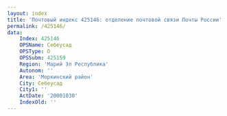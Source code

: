 ```yaml
---
layout: index
title: 'Почтовый индекс 425146: отделение почтовой связи Почты России'
permalink: /425146/
data:
    Index: 425146
    OPSName: Себеусад
    OPSType: О
    OPSSubm: 425159
    Region: 'Марий Эл Республика'
    Autonom: ''
    Area: 'Моркинский район'
    City: Себеусад
    City1: ''
    ActDate: '20001030'
    IndexOld: ''
---
```

